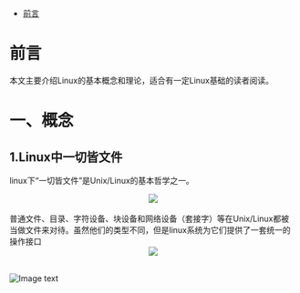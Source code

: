 <!-- GFM-TOC -->
* [前言](#前言)

# 前言
  本文主要介绍Linux的基本概念和理论，适合有一定Linux基础的读者阅读。
  
# 一、概念

## 1.Linux中一切皆文件
   linux下“一切皆文件”是Unix/Linux的基本哲学之一。
   <div align="center"> <img src="https://github.com/ck784101777/Linux-Note/tree/master/photos/1577169516(1).jpg"/> </div><br>
   普通文件、目录、字符设备、块设备和网络设备（套接字）等在Unix/Linux都被当做文件来对待。虽然他们的类型不同，但是linux系统为它们提供了一套统一的操作接口
   <div align="center"> <img src="https://github.com/ck784101777/Linux-Note/tree/master/photos/7OZ]6KRDTRAR{AITOUK@24W.png"/> </div><br>
  
![Image text](https://github.com/ck784101777/Linux-Note/tree/master/photos/1577169516(1).jpg)
